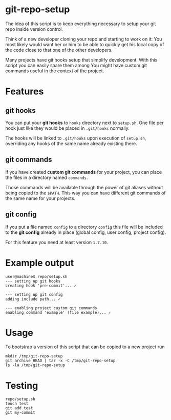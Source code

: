 git-repo-setup
==============

The idea of this script is to keep everything necessary to setup your git repo inside version control.

Think of a new developer cloning your repo and starting to work on it: You most likely would want her or him to be able to quickly get his local copy of the code close to that one of the other developers.

Many projects have git hooks setup that simplify development. With this script you can easily share them among You might have custom git commands useful in the context of the project.  


Features
========

git hooks
---------
You can put your **git hooks** to `hooks` directory next to  `setup.sh`. One file per hook just like they would be placed in `.git/hooks` normally.

The hooks will be linked to `.git/hooks` upon execution of `setup.sh`, overriding any hooks of the same name already existing there.

git commands
------------
If you have created **custom git commands** for your project, you can place the files in a directory named `commands`.

Those commands will be available through the power of git aliases without being copied to the `$PATH`. This way you can have different git commands of the same name for your projects.

git config
----------
If you put a file named `config` to a directory `config` this file will be included to the **git config** already in place (global config, user config, project config).

For this feature you need at least version `1.7.10`.


Example output
==============
    user@machine$ repo/setup.sh
    --- setting up git hooks
    creating hook 'pre-commit'... ✓

    --- setting up git config
    adding include path... ✓

    --- enabling project custom git commands
    enabling command 'example' (file example)... ✓


Usage
=====
To bootstrap a version of this script that can be copied to a new project run

    mkdir /tmp/git-repo-setup
    git archive HEAD | tar -x -C /tmp/git-repo-setup
    ls -la /tmp/git-repo-setup


Testing
=======

    repo/setup.sh
    touch test
    git add test
    git my-commit
